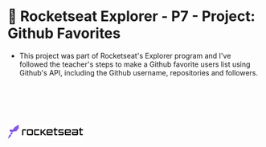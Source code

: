 # 🚀 Rocketseat Explorer - P7 - Project: Github Favorites

- This project was part of Rocketseat's Explorer program and I've followed the teacher's steps to make a Github favorite users list using Github's API, including the Github username, repositories and followers.

</br>
</br>
</br>
</br>

<a href="https://www.rocketseat.com.br/" target="_blank"><img src="https://raw.githubusercontent.com/Rocketseat/awesome/master/assets/logo_rocketseat.png" alt="Rocketseat" width="150"/></a>
